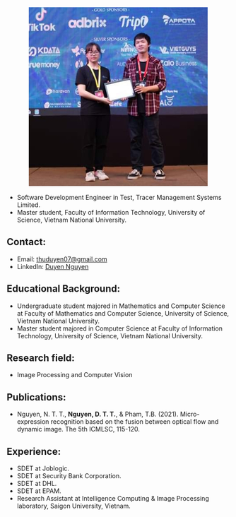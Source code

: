 <div align="center"> <img src='./thuduyen07.jpg' alt='thuduyen07 image'/> </div>

- Software Development Engineer in Test, Tracer Management Systems Limited.
- Master student, Faculty of Information Technology, University of Science, Vietnam National University.

## Contact:
- Email: [thuduyen07@gmail.com](mailto:thuduyen07@gmail.com)
- LinkedIn: [Duyen Nguyen](https://www.linkedin.com/in/thuduyen07/)

## Educational Background: 
- Undergraduate student majored in Mathematics and Computer Science at Faculty of Mathematics and Computer Science, University of Science, Vietnam National University.
- Master student majored in Computer Science at Faculty of Information Technology, University of Science, Vietnam National University.

## Research field:
- Image Processing and Computer Vision

## Publications:
- Nguyen, N. T. T., **Nguyen, D. T. T.**, & Pham, T.B. (2021). Micro-expression recognition based on the fusion between optical flow and dynamic image. The 5th ICMLSC, 115-120.

## Experience:
- SDET at Joblogic.
- SDET at Security Bank Corporation.
- SDET at DHL.
- SDET at EPAM.
- Research Assistant at Intelligence Computing & Image Processing laboratory, Saigon University, Vietnam.